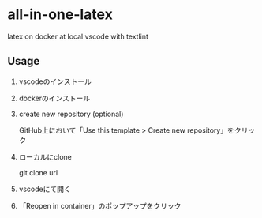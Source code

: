 # all-in-one-latex

latex on docker at local vscode with textlint

## Usage

1. vscodeのインストール
2. dockerのインストール
3. create new repository (optional)

   GitHub上において「Use this template > Create new repository」をクリック
4. ローカルにclone

   git clone url
5. vscodeにて開く
6. 「Reopen in container」のポップアップをクリック
